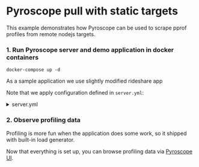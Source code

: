 # Pyroscope pull with static targets

This example demonstrates how Pyroscope can be used to scrape pprof profiles from remote nodejs targets.

### 1. Run Pyroscope server and demo application in docker containers

```shell
docker-compose up -d
```

As a sample application we use slightly modified rideshare app

Note that we apply configuration defined in `server.yml`:

<details>
    <summary>server.yml</summary>

```yaml
---
log-level: debug
scrape-configs:
  - job-name: testing
    enabled-profiles: [cpu]
    static-configs:
      - application: rideshare
        spy-name: nodespy
        targets:
          - rideshare:3000
        labels:
          env: dev
```

</details>

### 2. Observe profiling data

Profiling is more fun when the application does some work, so it shipped with built-in load generator.

Now that everything is set up, you can browse profiling data via [Pyroscope UI](http://localhost:4040).
